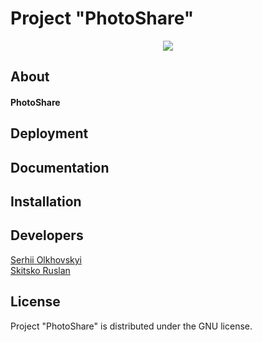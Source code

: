 # Project "PhotoShare"

<p align="center">
   <img src="https://img.shields.io/badge/Language-Python-9cf">
</p>

## About


#### PhotoShare 


## Deployment


## Documentation


## Installation


## Developers

<div align="">
  <a href="https://github.com/Serhii-Olkhovskyi">Serhii Olkhovskyi</a><br>
  <a href="https://github.com/Gaveloshpom">Skitsko Ruslan</a><br>
</div>


## License
Project "PhotoShare" is distributed under the GNU license.
